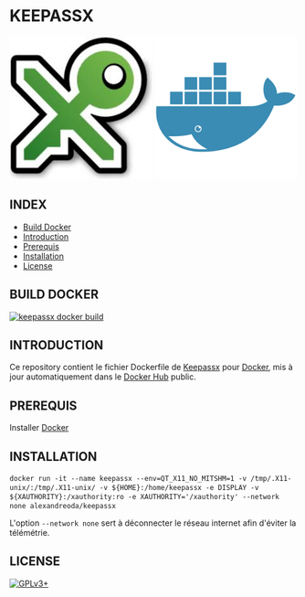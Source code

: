 # KEEPASSX

![keepassx](https://raw.githubusercontent.com/oda-alexandre/keepassx/master/img/logo-keepassx.png) ![docker](https://raw.githubusercontent.com/oda-alexandre/keepassx/master/img/logo-docker.png)


## INDEX

- [Build Docker](#BUILD)
- [Introduction](#INTRODUCTION)
- [Prerequis](#PREREQUIS)
- [Installation](#INSTALLATION)
- [License](#LICENSE)


## BUILD DOCKER

[![keepassx docker build](https://img.shields.io/docker/build/alexandreoda/keepassx.svg)](https://hub.docker.com/r/alexandreoda/keepassx)


## INTRODUCTION

Ce repository contient le fichier Dockerfile de [Keepassx](https://keepass.info/index.html) pour [Docker](https://www.docker.com), mis à jour automatiquement dans le [Docker Hub](https://hub.docker.com/r/alexandreoda/keepassx/) public.


## PREREQUIS

Installer [Docker](https://www.docker.com)


## INSTALLATION

```
docker run -it --name keepassx --env=QT_X11_NO_MITSHM=1 -v /tmp/.X11-unix/:/tmp/.X11-unix/ -v ${HOME}:/home/keepassx -e DISPLAY -v ${XAUTHORITY}:/xauthority:ro -e XAUTHORITY='/xauthority' --network none alexandreoda/keepassx
```

L'option `--network none` sert à déconnecter le réseau internet afin d'éviter la télémétrie.


## LICENSE

[![GPLv3+](http://gplv3.fsf.org/gplv3-127x51.png)](https://github.com/oda-alexandre/keepassx/blob/master/LICENSE)

